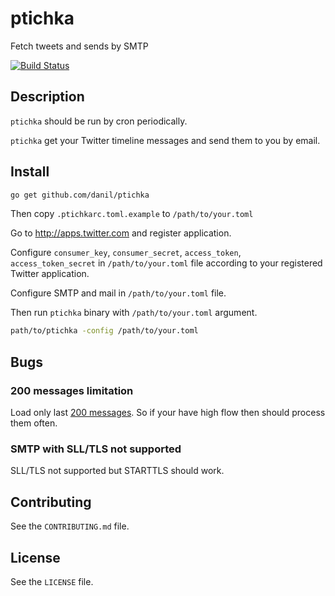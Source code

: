 # ptichka

Fetch tweets and sends by SMTP

[![Build Status](https://travis-ci.org/danil/ptichka.svg)](https://travis-ci.org/danil/ptichka)

## Description

`ptichka` should be run by cron periodically.

`ptichka` get your Twitter timeline messages and send them to you by email.

## Install

```sh
go get github.com/danil/ptichka
```

Then copy `.ptichkarc.toml.example` to `/path/to/your.toml`

Go to http://apps.twitter.com and register application.

Configure `consumer_key`, `consumer_secret`, `access_token`,
`access_token_secret` in `/path/to/your.toml` file
according to your registered Twitter application.

Configure SMTP and mail in `/path/to/your.toml` file.

Then run `ptichka` binary with `/path/to/your.toml` argument.

```sh
path/to/ptichka -config /path/to/your.toml
```

## Bugs

### 200 messages limitation

Load only last [200 messages][].
So if your have high flow then should process them often.

[200 messages]: https://dev.twitter.com/rest/reference/get/statuses/home_timeline#api-param-count

### SMTP with SLL/TLS not supported

SLL/TLS not supported but STARTTLS should work.

## Contributing

See the `CONTRIBUTING.md` file.

## License

See the `LICENSE` file.
